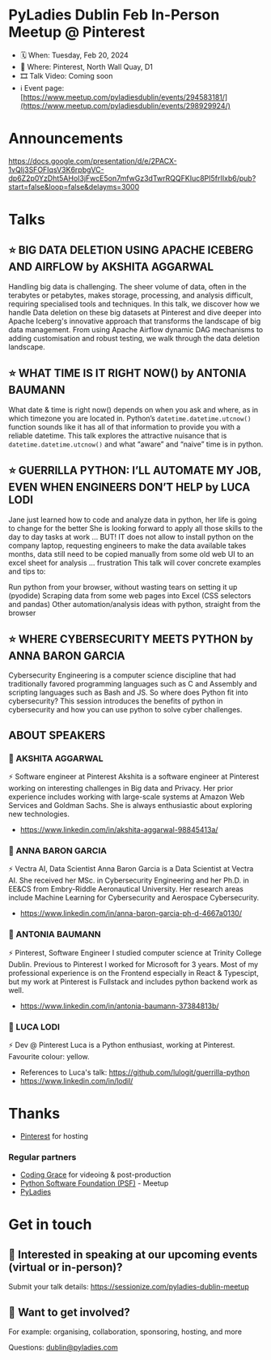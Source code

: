 # PyLadies Dublin Feb In-Person Meetup @ Pinterest

* 🗓 When: Tuesday, Feb 20, 2024
* 📍 Where: Pinterest, North Wall Quay, D1
* 🎞 Talk Video: Coming soon
* ℹ️ Event page: [https://www.meetup.com/pyladiesdublin/events/294583181/](https://www.meetup.com/pyladiesdublin/events/298929924/)

  
# Announcements
https://docs.google.com/presentation/d/e/2PACX-1vQIj3SFOFIqsV3K6rpbgVC-dp6Z2p0YzDht5AHoI3jFwcE5on7mfwGz3dTwrRQQFKIuc8PI5frIIxb6/pub?start=false&loop=false&delayms=3000

# Talks
## ⭐️ BIG DATA DELETION USING APACHE ICEBERG AND AIRFLOW by AKSHITA AGGARWAL
Handling big data is challenging. The sheer volume of data, often in the terabytes or petabytes, makes storage, processing, and analysis difficult, requiring specialised tools and techniques. In this talk, we discover how we handle Data deletion on these big datasets at Pinterest and dive deeper into Apache Iceberg's innovative approach that transforms the landscape of big data management. From using Apache Airflow dynamic DAG mechanisms to adding customisation and robust testing, we walk through the data deletion landscape.

## ⭐️ WHAT TIME IS IT RIGHT NOW() by ANTONIA BAUMANN
What date & time is right now() depends on when you ask and where, as in which timezone you are located in. Python’s `datetime.datetime.utcnow()` function sounds like it has all of that information to provide you with a reliable datetime.
This talk explores the attractive nuisance that is `datetime.datetime.utcnow()` and what “aware” and “naive” time is in python.

## ⭐️ GUERRILLA PYTHON: I’LL AUTOMATE MY JOB, EVEN WHEN ENGINEERS DON’T HELP by LUCA LODI
Jane just learned how to code and analyze data in python, her life is going to change for the better
She is looking forward to apply all those skills to the day to day tasks at work ... BUT!
IT does not allow to install python on the company laptop, requesting engineers to make the data available takes months,
data still need to be copied manually from some old web UI to an excel sheet for analysis ... frustration
This talk will cover concrete examples and tips to:

Run python from your browser, without wasting tears on setting it up (pyodide)
Scraping data from some web pages into Excel (CSS selectors and pandas)
Other automation/analysis ideas with python, straight from the browser

## ⭐️ WHERE CYBERSECURITY MEETS PYTHON by ANNA BARON GARCIA
Cybersecurity Engineering is a computer science discipline that had traditionally favored programming languages such as C and Assembly and scripting languages such as Bash and JS. So where does Python fit into cybersecurity?
This session introduces the benefits of python in cybersecurity and how you can use python to solve cyber challenges.

## ABOUT SPEAKERS

### 🙂 AKSHITA AGGARWAL
⚡️ Software engineer at Pinterest
Akshita is a software engineer at Pinterest working on interesting challenges in Big data and Privacy. Her prior experience includes working with large-scale systems at Amazon Web Services and Goldman Sachs. She is always enthusiastic about exploring new technologies.

* https://www.linkedin.com/in/akshita-aggarwal-98845413a/

### 🙂 ANNA BARON GARCIA
⚡️ Vectra AI, Data Scientist
Anna Baron Garcia is a Data Scientist at Vectra AI. She received her MSc. in Cybersecurity Engineering and her Ph.D. in EE&CS from Embry-Riddle Aeronautical University. Her research areas include Machine Learning for Cybersecurity and Aerospace Cybersecurity.

* https://www.linkedin.com/in/anna-baron-garcia-ph-d-4667a0130/

### 🙂 ANTONIA BAUMANN
⚡️ Pinterest, Software Engineer
I studied computer science at Trinity College Dublin. Previous to Pinterest I worked for Microsoft for 3 years. Most of my professional experience is on the Frontend especially in React & Typescipt, but my work at Pinterest is Fullstack and includes python backend work as well.

* https://www.linkedin.com/in/antonia-baumann-37384813b/

### 🙂 LUCA LODI
⚡️ Dev @ Pinterest
Luca is a Python enthusiast, working at Pinterest.
Favourite colour: yellow.

* References to Luca's talk: https://github.com/lulogit/guerrilla-python
* https://www.linkedin.com/in/lodil/
  

# Thanks 
* [Pinterest](https://www.pinterestcareers.com/en/locations/europe/dublin/) for hosting

### Regular partners
* [Coding Grace](https://codinggrace.com) for videoing & post-production
* [Python Software Foundation (PSF)](https://www.python.org/psf-landing/) - Meetup
* [PyLadies](https://pyladies.com/)

# Get in touch
## 🎤 Interested in speaking at our upcoming events (virtual or in-person)?
Submit your talk details: https://sessionize.com/pyladies-dublin-meetup

## 💖 Want to get involved?
For example: organising, collaboration, sponsoring, hosting, and more

Questions: dublin@pyladies.com
